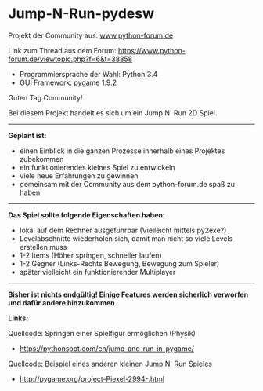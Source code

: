 # Jump-N-Run-pydesw
Projekt der Community aus: www.python-forum.de 

Link zum Thread aus dem Forum: https://www.python-forum.de/viewtopic.php?f=6&t=38858 

- Programmiersprache der Wahl: Python 3.4
- GUI Framework: pygame 1.9.2



Guten Tag Community!

Bei diesem Projekt handelt es sich um ein Jump N' Run 2D Spiel.
___

**Geplant ist:**

- einen Einblick in die ganzen Prozesse innerhalb eines Projektes zubekommen
- ein funktionierendes kleines Spiel zu entwickeln
- viele neue Erfahrungen zu gewinnen 
- gemeinsam mit der Community aus dem python-forum.de spaß zu haben

___

**Das Spiel sollte folgende Eigenschaften haben:**
- lokal auf dem Rechner ausgeführbar (Vielleicht mittels py2exe?) 
- Levelabschnitte wiederholen sich, damit man nicht so viele Levels erstellen muss
- 1-2 Items (Höher springen, schneller laufen) 
- 1-2 Gegner (Links-Rechts Bewegung, Bewegung zum Spieler)
- später vielleicht ein funktionierender Multiplayer
___

**Bisher ist nichts endgültig! Einige Features werden sicherlich verworfen und dafür andere hinzukommen.** 


**Links:**

Quellcode: Springen einer Spielfigur ermöglichen (Physik)
  - https://pythonspot.com/en/jump-and-run-in-pygame/

Quellcode: Beispiel eines anderen kleinen Jump N' Run Spieles
  - http://pygame.org/project-Piexel-2994-.html

